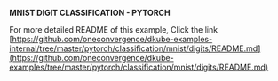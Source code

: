 **MNIST DIGIT CLASSIFICATION - PYTORCH**


For more detailed README of this example, Click the link [https://github.com/oneconvergence/dkube-examples-internal/tree/master/pytorch/classification/mnist/digits/README.md](https://github.com/oneconvergence/dkube-examples/tree/master/pytorch/classification/mnist/digits/README.md)
